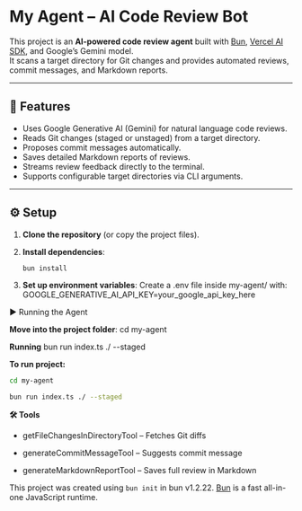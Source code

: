 # My Agent – AI Code Review Bot

This project is an **AI-powered code review agent** built with [Bun](https://bun.sh/), [Vercel AI SDK](https://sdk.vercel.ai/), and Google’s Gemini model.  
It scans a target directory for Git changes and provides automated reviews, commit messages, and Markdown reports.

---

## 🚀 Features
- Uses Google Generative AI (Gemini) for natural language code reviews.
- Reads Git changes (staged or unstaged) from a target directory.
- Proposes commit messages automatically.
- Saves detailed Markdown reports of reviews.
- Streams review feedback directly to the terminal.
- Supports configurable target directories via CLI arguments.

---

## ⚙️ Setup

1. **Clone the repository** (or copy the project files).

2. **Install dependencies**:
   ```bash
   bun install

3. **Set up environment variables**:
Create a .env file inside my-agent/ with:
GOOGLE_GENERATIVE_AI_API_KEY=your_google_api_key_here

▶️ Running the Agent

**Move into the project folder**:
cd my-agent

**Running**
bun run index.ts ./ --staged

**To run project:**

```bash
cd my-agent
```

```bash
bun run index.ts ./ --staged
```
**🛠️ Tools**

- getFileChangesInDirectoryTool – Fetches Git diffs

- generateCommitMessageTool – Suggests commit message

- generateMarkdownReportTool – Saves full review in Markdown

This project was created using `bun init` in bun v1.2.22. [Bun](https://bun.com) is a fast all-in-one JavaScript runtime.
